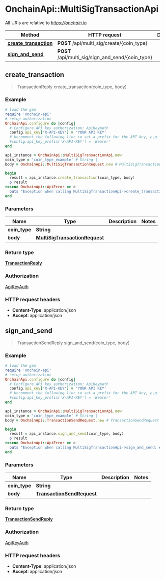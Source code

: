# OnchainApi::MultiSigTransactionApi

All URIs are relative to *https://onchain.io*

Method | HTTP request | Description
------------- | ------------- | -------------
[**create_transaction**](MultiSigTransactionApi.md#create_transaction) | **POST** /api/multi_sig/create/{coin_type} | 
[**sign_and_send**](MultiSigTransactionApi.md#sign_and_send) | **POST** /api/multi_sig/sign_and_send/{coin_type} | 



## create_transaction

> TransactionReply create_transaction(coin_type, body)



### Example

```ruby
# load the gem
require 'onchain-api'
# setup authorization
OnchainApi.configure do |config|
  # Configure API key authorization: ApiKeyAuth
  config.api_key['X-API-KEY'] = 'YOUR API KEY'
  # Uncomment the following line to set a prefix for the API key, e.g. 'Bearer' (defaults to nil)
  #config.api_key_prefix['X-API-KEY'] = 'Bearer'
end

api_instance = OnchainApi::MultiSigTransactionApi.new
coin_type = 'coin_type_example' # String | 
body = OnchainApi::MultiSigTransactionRequest.new # MultiSigTransactionRequest | 

begin
  result = api_instance.create_transaction(coin_type, body)
  p result
rescue OnchainApi::ApiError => e
  puts "Exception when calling MultiSigTransactionApi->create_transaction: #{e}"
end
```

### Parameters


Name | Type | Description  | Notes
------------- | ------------- | ------------- | -------------
 **coin_type** | **String**|  | 
 **body** | [**MultiSigTransactionRequest**](MultiSigTransactionRequest.md)|  | 

### Return type

[**TransactionReply**](TransactionReply.md)

### Authorization

[ApiKeyAuth](../README.md#ApiKeyAuth)

### HTTP request headers

- **Content-Type**: application/json
- **Accept**: application/json


## sign_and_send

> TransactionSendReply sign_and_send(coin_type, body)



### Example

```ruby
# load the gem
require 'onchain-api'
# setup authorization
OnchainApi.configure do |config|
  # Configure API key authorization: ApiKeyAuth
  config.api_key['X-API-KEY'] = 'YOUR API KEY'
  # Uncomment the following line to set a prefix for the API key, e.g. 'Bearer' (defaults to nil)
  #config.api_key_prefix['X-API-KEY'] = 'Bearer'
end

api_instance = OnchainApi::MultiSigTransactionApi.new
coin_type = 'coin_type_example' # String | 
body = OnchainApi::TransactionSendRequest.new # TransactionSendRequest | 

begin
  result = api_instance.sign_and_send(coin_type, body)
  p result
rescue OnchainApi::ApiError => e
  puts "Exception when calling MultiSigTransactionApi->sign_and_send: #{e}"
end
```

### Parameters


Name | Type | Description  | Notes
------------- | ------------- | ------------- | -------------
 **coin_type** | **String**|  | 
 **body** | [**TransactionSendRequest**](TransactionSendRequest.md)|  | 

### Return type

[**TransactionSendReply**](TransactionSendReply.md)

### Authorization

[ApiKeyAuth](../README.md#ApiKeyAuth)

### HTTP request headers

- **Content-Type**: application/json
- **Accept**: application/json

